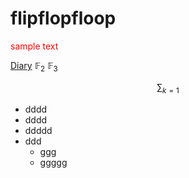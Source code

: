 # flipflopfloop

<script type="text/javascript" async src="https://cdnjs.cloudflare.com/ajax/libs/mathjax/2.7.7/MathJax.js?config=TeX-MML-AM_CHTML">
</script>
<script type="text/x-mathjax-config">
 MathJax.Hub.Config({
 tex2jax: {
 inlineMath: [['$', '$'] ],
 displayMath: [ ['$$','$$'], ["\\[","\\]"] ]
 }
 });
</script>

<font color="red">sample text</font>


[Diary](20230517_diary.pdf)
$\mathbb{F}_2$ $\mathbb{F}_3$

$$\sum_{k=1}$$


* dddd
* dddd
* ddddd
* ddd
  * ggg
  * ggggg
